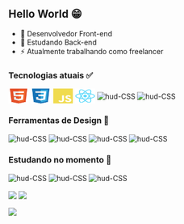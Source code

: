 <h2>Hello World 😁</h2>
  
  - 🔭 Desenvolvedor Front-end
  - 🌱 Estudando Back-end
  - ⚡ Atualmente trabalhando como freelancer

  <h3>Tecnologias atuais ✅</h3>
<div style="display: inline_block";>
  <img align="center" alt="hud-HTML" height="30" width="40" src="https://raw.githubusercontent.com/devicons/devicon/master/icons/html5/html5-original.svg">
  <img align="center" alt="hud-CSS" height="30" width="40" src="https://raw.githubusercontent.com/devicons/devicon/master/icons/css3/css3-original.svg">
  <img align="center" alt="hud-Js" height="30" width="40" src="https://raw.githubusercontent.com/devicons/devicon/master/icons/javascript/javascript-plain.svg">
  <img align="center" alt="hud-React" height="30" width="40" src="https://raw.githubusercontent.com/devicons/devicon/master/icons/react/react-original.svg">
  <img align="center" alt="hud-CSS" height="30" width="40" src="https://cdn.jsdelivr.net/gh/devicons/devicon/icons/bootstrap/bootstrap-original.svg">
<img align="center" alt="hud-CSS" height="30" width="40" src="https://cdn.jsdelivr.net/gh/devicons/devicon/icons/bulma/bulma-plain.svg">
</div>
<h3>Ferramentas de Design 🎨</h3>
<div style="display: inline_block";>
  <img align="center" alt="hud-CSS" height="30" width="40" src="https://cdn.jsdelivr.net/gh/devicons/devicon/icons/photoshop/photoshop-plain.svg">
  <img align="center" alt="hud-CSS" height="30" width="40" src="https://cdn.jsdelivr.net/gh/devicons/devicon/icons/xd/xd-line.svg">
   <img align="center" alt="hud-CSS" height="30" width="40" src="https://cdn.jsdelivr.net/gh/devicons/devicon/icons/figma/figma-original.svg">
   <img align="center" alt="hud-CSS" height="30" width="40" src="https://cdn.jsdelivr.net/gh/devicons/devicon/icons/canva/canva-original.svg">
</div>
<h3>Estudando no momento 📄</h3>
<div style="display: inline_block";>
  <img align="center" alt="hud-CSS" height="30" width="40" src="https://cdn.jsdelivr.net/gh/devicons/devicon/icons/php/php-plain.svg">
  <img align="center" alt="hud-CSS" height="30" width="40" src="https://cdn.jsdelivr.net/gh/devicons/devicon/icons/mysql/mysql-original.svg">
  <img align="center" alt="hud-CSS" height="30" width="40" src="https://cdn.jsdelivr.net/gh/devicons/devicon/icons/nodejs/nodejs-original.svg">
</div>
<div>
<br/>
  <img height="180" src="https://github-readme-stats.vercel.app/api?username=Hudsonsoouza&show_icons=true&theme=algolia&include_all_commits=true&count_private=true">
  <img height="180" src="https://github-readme-stats.vercel.app/api/top-langs/?username=Hudsonsoouza&theme=algolia">
</div>

[![](https://visitcount.itsvg.in/api?id=Hudsonsoouza&label=Profile%20Views&color=12&icon=5&pretty=false)](https://visitcount.itsvg.in)
